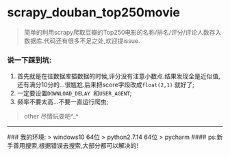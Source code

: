 # scrapy_douban_top250movie
> 简单的利用scrapy爬取豆瓣的Top250电影的名称/排名/评分/评论人数存入数据库.代码还有很多不足之处,欢迎提issue.

### 说一下踩到坑:  
1. 首先就是在往数据库插数据的时候,评分没有注意小数点.结果发现全是近似值,还有满分10分的...很尴尬.后来把score字段改成```float(2,1)``` 就好了;
2. 一定要设置```DOWNLOAD_DELAY ```和```USER_AGENT```;
3. 频率不要太高...不要一直运行爬虫;
> other 尽情玩耍吧^_^

<hr>
### 我的环境:
> windows10 64位
> python2.7.14 64位
> pycharm
#### ps:新手善用搜索,根据错误去搜索,大部分都可以解决的!
